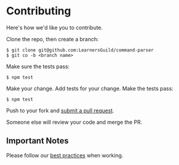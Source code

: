 # Contributing

Here's how we'd like you to contribute.

Clone the repo, then create a branch:

    $ git clone git@github.com:LearnersGuild/command-parser
    $ git co -b <branch name>

Make sure the tests pass:

    $ npm test

Make your change. Add tests for your change. Make the tests pass:

    $ npm test

Push to your fork and [submit a pull request][pr].

Someone else will review your code and merge the PR.

## Important Notes

Please follow our [best practices][best-practices] when working.


[pr]: https://github.com/LearnersGuild/command-parser/compare/
[best-practices]: https://learnersguild.github.io/product-development/best-practices/index.html
